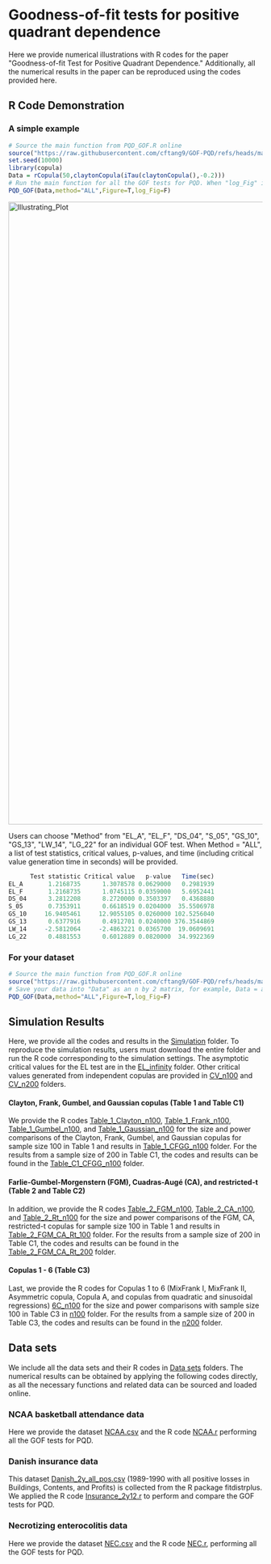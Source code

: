 # Goodness-of-fit tests for positive quadrant dependence

Here we provide numerical illustrations with R codes for the paper "Goodness-of-fit Test for Positive Quadrant Dependence." 
Additionally, all the numerical results in the paper can be reproduced using the codes provided here. 

## R Code Demonstration

### A simple example
```R
# Source the main function from PQD_GOF.R online
source("https://raw.githubusercontent.com/cftang9/GOF-PQD/refs/heads/main/PQD_GOF.R")
set.seed(10000)
library(copula)
Data = rCopula(50,claytonCopula(iTau(claytonCopula(),-0.2)))
# Run the main function for all the GOF tests for PQD. When "log_Fig" is TRUE, a log-transformed scatterplot will be provided if "Figure" is TRUE. 
PQD_GOF(Data,method="ALL",Figure=T,log_Fig=F)
```

<img width="2186" height="1232" alt="Illustrating_Plot" src="https://github.com/user-attachments/assets/4735d9b8-e134-453a-b45c-4a7438bb1530" />

Users can choose "Method" from "EL_A", "EL_F", "DS_04", "S_05", "GS_10", "GS_13", "LW_14", "LG_22" for an individual GOF test. 
When Method = "ALL", a list of test statistics, critical values, p-values, and time (including critical value generation time in seconds) will be provided. 
```R
      Test statistic Critical value   p-value   Time(sec)
EL_A       1.2168735      1.3078578 0.0629000   0.2981939
EL_F       1.2168735      1.0745115 0.0359000   5.6952441
DS_04      3.2812208      8.2720000 0.3503397   0.4368880
S_05       0.7353911      0.6618519 0.0204000  35.5506978
GS_10     16.9405461     12.9055105 0.0260000 102.5256040
GS_13      0.6377916      0.4912701 0.0240000 376.3544869
LW_14     -2.5812064     -2.4863221 0.0365700  19.0609691
LG_22      0.4881553      0.6012889 0.0820000  34.9922369
```

### For your dataset
```R
# Source the main function from PQD_GOF.R online
source("https://raw.githubusercontent.com/cftang9/GOF-PQD/refs/heads/main/PQD_GOF.R")
# Save your data into "Data" as an n by 2 matrix, for example, Data = array(runif(2*50),c(50,2)) with n=50. 
PQD_GOF(Data,method="ALL",Figure=T,log_Fig=F)
```

## Simulation Results

Here, we provide all the codes and results in the [Simulation](https://github.com/cftang9/GOF-PQD/tree/main/Simulation) folder. 
To reproduce the simulation results, users must download the entire folder and run the R code corresponding to the simulation settings. 
The asymptotic critical values for the EL test are in the [EL_infinity](https://github.com/cftang9/GOF-PQD/tree/main/Simulation/CV_Infinity/EL_infinity) folder. 
Other critical values generated from independent copulas are provided in [CV_n100](https://github.com/cftang9/GOF-PQD/tree/main/Simulation/CV_n100) and [CV_n200](https://github.com/cftang9/GOF-PQD/tree/main/Simulation/CV_2100) folders. 

#### Clayton, Frank, Gumbel, and Gaussian copulas (Table 1 and Table C1)

We provide the R codes 
[Table_1_Clayton_n100](https://github.com/cftang9/GOF-PQD/blob/main/Simulation/Table_1_CFGG_n100/Table_1_Clayton_n100.R), 
[Table_1_Frank_n100](https://github.com/cftang9/GOF-PQD/blob/main/Simulation/Table_1_CFGG_n100/Table_1_Frank_n100.R), 
[Table_1_Gumbel_n100](https://github.com/cftang9/GOF-PQD/blob/main/Simulation/Table_1_CFGG_n100/Table_1_Gumbel_n100.R), and 
[Table_1_Gaussian_n100](https://github.com/cftang9/GOF-PQD/blob/main/Simulation/Table_1_CFGG_n100/Table_1_Gaussian_n100.R) for the size and power comparisons of the Clayton, Frank, Gumbel, and Gaussian copulas for sample size 100 in Table 1 and results in [Table_1_CFGG_n100](https://github.com/cftang9/GOF-PQD/tree/main/Simulation/Table_1_CFGG_n100) folder. 
For the results from a sample size of 200 in Table C1, the codes and results can be found in the [Table_C1_CFGG_n100](https://github.com/cftang9/GOF-PQD/tree/main/Simulation/Table_C1_CFGG_n100) folder. 


####  Farlie-Gumbel-Morgenstern (FGM), Cuadras-Augé (CA), and restricted-t (Table 2 and Table C2)

In addition, we provide the R codes 
[Table_2_FGM_n100](https://github.com/cftang9/GOF-PQD/blob/main/Simulation/Table_2_FGM_CA_Rt_100/Table_2_FGM_n100.R), 
[Table_2_CA_n100](https://github.com/cftang9/GOF-PQD/blob/main/Simulation/Table_2_FGM_CA_Rt_100/Table_2_CA_n100.R), and 
[Table_2_Rt_n100](https://github.com/cftang9/GOF-PQD/blob/main/Simulation/Table_2_FGM_CA_Rt_100/Table_2_Rt_n100.R) for the size and power comparisons of the FGM, CA, restricted-t copulas for sample size 100 in Table 1 and results in [Table_2_FGM_CA_Rt_100](https://github.com/cftang9/GOF-PQD/tree/main/Simulation/Table_2_FGM_CA_Rt_n100) folder. 
For the results from a sample size of 200 in Table C1, the codes and results can be found in the [Table_2_FGM_CA_Rt_200](Table_2_FGM_CA_Rt_n200) folder. 

#### Copulas 1 - 6 (Table C3)

Last, we provide the R codes for Copulas 1 to 6 (MixFrank I, MixFrank II, Asymmetric copula, Copula A, and copulas from quadratic and sinusoidal regressions)
[6C_n100](https://github.com/cftang9/GOF-PQD/blob/main/Simulation/Table_C3_6copulas/n100/Table_2_6C_n100.R) for the size and power comparisons with sample size 100 in Table C3 in [n100](https://github.com/cftang9/GOF-PQD/tree/main/Simulation/Table_C3_6copulas/n100) folder. 
For the results from a sample size of 200 in Table C3, the codes and results can be found in the [n200](https://github.com/cftang9/GOF-PQD/tree/main/Simulation/Table_C3_6copulas/n100) folder. 


####

## Data sets

We include all the data sets and their R codes in [Data sets](https://raw.githubusercontent.com/cftang9/GOF-PQD/refs/heads/main/Data%20sets) folders. 
The numerical results can be obtained by applying the following codes directly, as all the necessary functions and related data can be sourced and loaded online. 

### NCAA basketball attendance data 
Here we provide the dataset [NCAA.csv](https://raw.githubusercontent.com/cftang9/GOF-PQD/refs/heads/main/Data%20sets/1_NCAA_basketball_attendance_data/NCAA.csv) and the R code [NCAA.r](https://raw.githubusercontent.com/cftang9/GOF-PQD/refs/heads/main/Data%20sets/1_NCAA_basketball_attendance_data/NCAA.R) performing all the GOF tests for PQD. 

### Danish insurance data

This dataset [Danish_2y_all_pos.csv](https://raw.githubusercontent.com/cftang9/GOF-PQD/refs/heads/main/Data%20sets/2_Danish_insurance_data/Danish_2y_all_pos.csv) (1989-1990 with all positive losses in Buildings, Contents, and Profits) is collected from the R package fitdistrplus. 
We applied the R code [Insurance_2y12.r](https://raw.githubusercontent.com/cftang9/GOF-PQD/refs/heads/main/Data%20sets/2_Danish_insurance_data/Insurance_2y12.R) to perform and compare the GOF tests for PQD. 

### Necrotizing enterocolitis data

Here we provide the dataset [NEC.csv](https://raw.githubusercontent.com/cftang9/GOF-PQD/refs/heads/main/Data%20sets/3_Necrotizing_enterocolities_data/NEC.csv) and the R code [NEC.r](https://raw.githubusercontent.com/cftang9/GOF-PQD/refs/heads/main/Data%20sets/3_Necrotizing_enterocolities_data/NEC.R), performing all the GOF tests for PQD. 





















